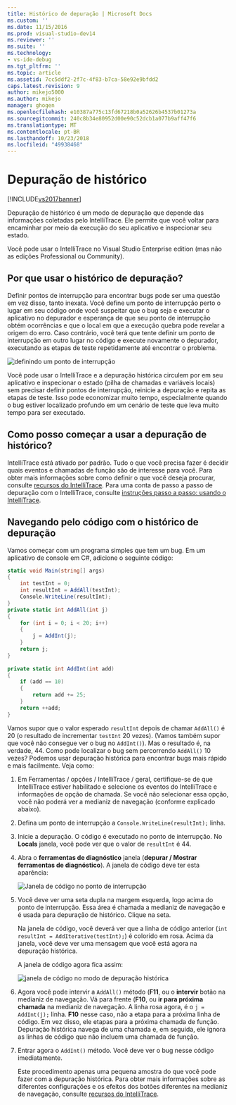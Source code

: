 ```yaml
---
title: Histórico de depuração | Microsoft Docs
ms.custom: ''
ms.date: 11/15/2016
ms.prod: visual-studio-dev14
ms.reviewer: ''
ms.suite: ''
ms.technology:
- vs-ide-debug
ms.tgt_pltfrm: ''
ms.topic: article
ms.assetid: 7cc5ddf2-2f7c-4f83-b7ca-58e92e9bfdd2
caps.latest.revision: 9
author: mikejo5000
ms.author: mikejo
manager: ghogen
ms.openlocfilehash: e10387a775c13fd67218b0a52626b4537b01273a
ms.sourcegitcommit: 240c8b34e80952d00e90c52dcb1a077b9aff47f6
ms.translationtype: MT
ms.contentlocale: pt-BR
ms.lasthandoff: 10/23/2018
ms.locfileid: "49938468"
---
```

# <a name="historical-debugging"></a>Depuração de histórico
[!INCLUDE[vs2017banner](../includes/vs2017banner.md)]

Depuração de histórico é um modo de depuração que depende das informações coletadas pelo IntelliTrace. Ele permite que você voltar para encaminhar por meio da execução do seu aplicativo e inspecionar seu estado.  
  
 Você pode usar o IntelliTrace no Visual Studio Enterprise edition (mas não as edições Professional ou Community).  
  
## <a name="why-use-historical-debugging"></a>Por que usar o histórico de depuração?  
 Definir pontos de interrupção para encontrar bugs pode ser uma questão em vez disso, tanto inexata. Você define um ponto de interrupção perto o lugar em seu código onde você suspeitar que o bug seja e executar o aplicativo no depurador e esperança de que seu ponto de interrupção obtém ocorrências e que o local em que a execução quebra pode revelar a origem do erro. Caso contrário, você terá que tente definir um ponto de interrupção em outro lugar no código e execute novamente o depurador, executando as etapas de teste repetidamente até encontrar o problema.  
  
 ![definindo um ponto de interrupção](../debugger/media/breakpointprocesa.png "BreakpointProcesa")  
  
 Você pode usar o IntelliTrace e a depuração histórica circulem por em seu aplicativo e inspecionar o estado (pilha de chamadas e variáveis locais) sem precisar definir pontos de interrupção, reinicie a depuração e repita as etapas de teste. Isso pode economizar muito tempo, especialmente quando o bug estiver localizado profundo em um cenário de teste que leva muito tempo para ser executado.  
  
## <a name="how-do-i-start-using-historical-debugging"></a>Como posso começar a usar a depuração de histórico?  
 IntelliTrace está ativado por padrão. Tudo o que você precisa fazer é decidir quais eventos e chamadas de função são de interesse para você. Para obter mais informações sobre como definir o que você deseja procurar, consulte [recursos do IntelliTrace](../debugger/intellitrace-features.md). Para uma conta de passo a passo de depuração com o IntelliTrace, consulte [instruções passo a passo: usando o IntelliTrace](../debugger/walkthrough-using-intellitrace.md).  
  
## <a name="navigating-your-code-with-historical-debugging"></a>Navegando pelo código com o histórico de depuração  
 Vamos começar com um programa simples que tem um bug. Em um aplicativo de console em C#, adicione o seguinte código:  
  
```csharp  
static void Main(string[] args)  
{  
    int testInt = 0;  
    int resultInt = AddAll(testInt);  
    Console.WriteLine(resultInt);  
}  
private static int AddAll(int j)  
{  
    for (int i = 0; i < 20; i++)  
    {  
        j = AddInt(j);  
    }  
    return j;  
}  
  
private static int AddInt(int add)  
{  
    if (add == 10)  
    {  
        return add += 25;  
    }  
    return ++add;  
}  
```  
  
 Vamos supor que o valor esperado `resultInt` depois de chamar `AddAll()` é 20 (o resultado de incrementar `testInt` 20 vezes). (Vamos também supor que você não consegue ver o bug no `AddInt()`). Mas o resultado é, na verdade, 44. Como pode localizar o bug sem percorrendo `AddAll()` 10 vezes? Podemos usar depuração histórica para encontrar bugs mais rápido e mais facilmente. Veja como:  
  
1. Em Ferramentas / opções / IntelliTrace / geral, certifique-se de que IntelliTrace estiver habilitado e selecione os eventos do IntelliTrace e informações de opção de chamada. Se você não selecionar essa opção, você não poderá ver a medianiz de navegação (conforme explicado abaixo).  
  
2. Defina um ponto de interrupção a `Console.WriteLine(resultInt);` linha.  
  
3. Inicie a depuração. O código é executado no ponto de interrupção. No **Locals** janela, você pode ver que o valor de `resultInt` é 44.  
  
4. Abra o **ferramentas de diagnóstico** janela (**depurar / Mostrar ferramentas de diagnóstico**). A janela de código deve ter esta aparência:  
  
    ![Janela de código no ponto de interrupção](../debugger/media/historicaldebuggingbreakpoint.png "HistoricalDebuggingBreakpoint")  
  
5. Você deve ver uma seta dupla na margem esquerda, logo acima do ponto de interrupção. Essa área é chamada a medianiz de navegação e é usada para depuração de histórico. Clique na seta.  
  
    Na janela de código, você deverá ver que a linha de código anterior (`int resultInt = AddIterative(testInt);`) é colorido em rosa. Acima da janela, você deve ver uma mensagem que você está agora na depuração histórica.  
  
    A janela de código agora fica assim:  
  
    ![janela de código no modo de depuração histórica](../debugger/media/historicaldebuggingback.png "HistoricalDebuggingBack")  
  
6. Agora você pode intervir a `AddAll()` método (**F11**, ou o **intervir** botão na medianiz de navegação. Vá para frente (**F10**, ou **ir para próxima chamada** na medianiz de navegação. A linha rosa agora, é o `j = AddInt(j);` linha. **F10** nesse caso, não a etapa para a próxima linha de código. Em vez disso, ele etapas para a próxima chamada de função. Depuração histórica navega de uma chamada e, em seguida, ele ignora as linhas de código que não incluem uma chamada de função.  
  
7. Entrar agora o `AddInt()` método. Você deve ver o bug nesse código imediatamente.  
  
   Este procedimento apenas uma pequena amostra do que você pode fazer com a depuração histórica. Para obter mais informações sobre as diferentes configurações e os efeitos dos botões diferentes na medianiz de navegação, consulte [recursos do IntelliTrace](../debugger/intellitrace-features.md).





